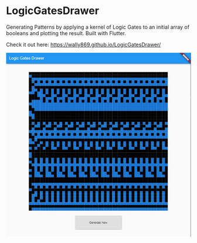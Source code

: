 # LogicGatesDrawer

Generating Patterns by applying a kernel of Logic Gates to an initial array of booleans and plotting the result. Built with Flutter.  

Check it out here: https://wally869.github.io/LogicGatesDrawer/

![DisplayApp](img/appDisplay.JPG)
